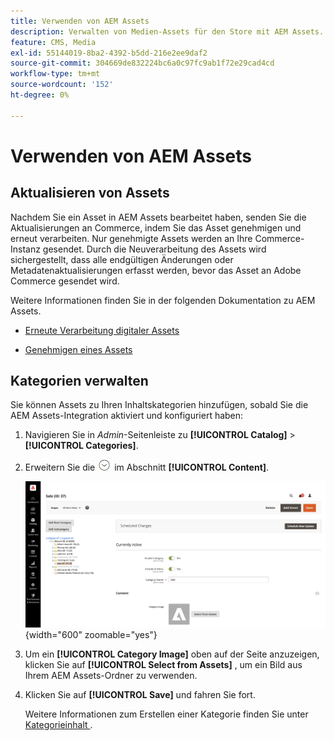 ```yaml
---
title: Verwenden von AEM Assets
description: Verwalten von Medien-Assets für den Store mit AEM Assets.
feature: CMS, Media
exl-id: 55144019-8ba2-4392-b5dd-216e2ee9daf2
source-git-commit: 304669de832224bc6a0c97fc9ab1f72e29cad4cd
workflow-type: tm+mt
source-wordcount: '152'
ht-degree: 0%

---
```


# Verwenden von AEM Assets

<!--In ACAP-844, this topic was linked to from the Commerce Admin products images and videos when the Assets integration is enabled. If the URL to the topic changes, be sure to add a redirect.-->

## Aktualisieren von Assets

Nachdem Sie ein Asset in AEM Assets bearbeitet haben, senden Sie die Aktualisierungen an Commerce, indem Sie das Asset genehmigen und erneut verarbeiten. Nur genehmigte Assets werden an Ihre Commerce-Instanz gesendet. Durch die Neuverarbeitung des Assets wird sichergestellt, dass alle endgültigen Änderungen oder Metadatenaktualisierungen erfasst werden, bevor das Asset an Adobe Commerce gesendet wird.

Weitere Informationen finden Sie in der folgenden Dokumentation zu AEM Assets.

- [Erneute Verarbeitung digitaler Assets](https://experienceleague.adobe.com/en/docs/experience-manager-cloud-service/content/assets/manage/reprocessing)

- [Genehmigen eines Assets](https://experienceleague.adobe.com/en/docs/experience-manager-cloud-service/content/assets/dynamicmedia/dynamic-media-open-apis/approve-assets)

## Kategorien verwalten

Sie können Assets zu Ihren Inhaltskategorien hinzufügen, sobald Sie die AEM Assets-Integration aktiviert und konfiguriert haben:

1. Navigieren Sie in _Admin_-Seitenleiste zu **[!UICONTROL Catalog]** > **[!UICONTROL Categories]**.

1. Erweitern Sie die ![Erweiterungsauswahl](../assets/icon-display-expand.png) im Abschnitt **[!UICONTROL Content]**.

   ![Kategorieinhalt](./assets/aem-assets-manage-categories.png){width="600" zoomable="yes"}

1. Um ein **[!UICONTROL Category Image]** oben auf der Seite anzuzeigen, klicken Sie auf **[!UICONTROL Select from Assets]** , um ein Bild aus Ihrem AEM Assets-Ordner zu verwenden.

1. Klicken Sie auf **[!UICONTROL Save]** und fahren Sie fort.

   Weitere Informationen zum Erstellen einer Kategorie finden Sie unter [Kategorieinhalt ](../catalog/category-create.md#step-3-complete-the-category-content).
